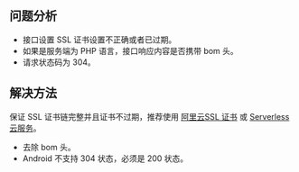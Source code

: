 
## 问题分析
- 接口设置 SSL 证书设置不正确或者已过期。
- 如果是服务端为 PHP 语言，接口响应内容是否携带 bom 头。
- 请求状态码为 304。 

## 解决方法
保证 SSL 证书链完整并且证书不过期，推荐使用 [阿里云SSL 证书](https://promotion.aliyun.com/ntms/act/sslbuy.html?utm_content=se_1005900042) 或 [Serverless云服务](https://help.aliyun.com/document_detail/121906.html)。

- 去除 bom 头。
- Android 不支持 304 状态，必须是 200 状态。
